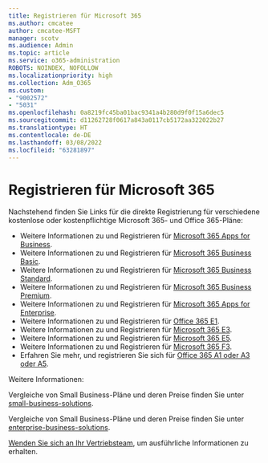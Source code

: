 ```yaml
---
title: Registrieren für Microsoft 365
ms.author: cmcatee
author: cmcatee-MSFT
manager: scotv
ms.audience: Admin
ms.topic: article
ms.service: o365-administration
ROBOTS: NOINDEX, NOFOLLOW
ms.localizationpriority: high
ms.collection: Adm_O365
ms.custom:
- "9002572"
- "5031"
ms.openlocfilehash: 0a8219fc45ba01bac9341a4b280d9f0f15a6dec5
ms.sourcegitcommit: d11262728f0617a843a0117cb5172aa322022b27
ms.translationtype: HT
ms.contentlocale: de-DE
ms.lasthandoff: 03/08/2022
ms.locfileid: "63281897"
---
```

# <a name="sign-up-for-microsoft-365"></a>Registrieren für Microsoft 365

Nachstehend finden Sie Links für die direkte Registrierung für verschiedene kostenlose oder kostenpflichtige Microsoft 365- und Office 365-Pläne:

- Weitere Informationen zu und Registrieren für [Microsoft 365 Apps for Business](https://products.office.com/business/office-365-business?activetab=pivot%3aoverviewtab).
- Weitere Informationen zu und Registrieren für [Microsoft 365 Business Basic](https://products.office.com/business/office-365-business-essentials?activetab=pivot%3aoverviewtab).
- Weitere Informationen zu und Registrieren für [Microsoft 365 Business Standard](https://products.office.com/business/office-365-business-premium?activetab=pivot%3aoverviewtab).
- Weitere Informationen zu und Registrieren für [Microsoft 365 Business Premium](https://www.microsoft.com/microsoft-365/business/microsoft-365-business?activetab=pivot%3aoverviewtab).
- Weitere Informationen zu und Registrieren für [Microsoft 365 Apps for Enterprise](https://products.office.com/business/office-365-proplus-product?activetab=pivot%3aoverviewtab).
- Weitere Informationen zu und Registrieren für [Office 365 E1](https://www.microsoft.com/microsoft-365/business/office-365-enterprise-e1-business-software?activetab=pivot:overviewtab).
- Weitere Informationen zu und Registrieren für [Microsoft 365 E3](https://www.microsoft.com/microsoft-365/enterprise-e3-business-software).
- Weitere Informationen zu und Registrieren für [Microsoft 365 E5](https://www.microsoft.com/microsoft-365/enterprise-e5-business-software?activetab=pivot%3aoverviewtab).
- Weitere Informationen zu und Registrieren für [Microsoft 365 F3](https://www.microsoft.com/microsoft-365/microsoft-365-enterprise-f3?activetab=pivot%3aoverviewtab).
- Erfahren Sie mehr, und registrieren Sie sich für [Office 365 A1 oder A3 oder A5](https://www.microsoft.com/microsoft-365/academic/compare-office-365-education-plans?activetab=tab:primaryr1).

Weitere Informationen:

Vergleiche von Small Business-Pläne und deren Preise finden Sie unter [small-business-solutions](https://products.office.com/business/small-business-solutions#office-ContentAreaHeadingTemplate-1cuvapm).

Vergleiche von Small Business-Pläne und deren Preise finden Sie unter [enterprise-business-solutions](https://www.microsoft.com/microsoft-365/business/compare-more-office-365-for-business-plans).

[Wenden Sie sich an Ihr Vertriebsteam](https://go.microsoft.com/fwlink/?linkid=2127718), um ausführliche Informationen zu erhalten.
